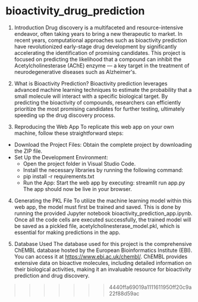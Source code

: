 
# bioactivity_drug_prediction
1. Introduction
Drug discovery is a multifaceted and resource-intensive endeavor, often taking years to bring a new therapeutic to market. In recent years, computational approaches such as bioactivity prediction have revolutionized early-stage drug development by significantly accelerating the identification of promising candidates. This project is focused on predicting the likelihood that a compound can inhibit the Acetylcholinesterase (AChE) enzyme — a key target in the treatment of neurodegenerative diseases such as Alzheimer's.

2. What is Bioactivity Prediction?
Bioactivity prediction leverages advanced machine learning techniques to estimate the probability that a small molecule will interact with a specific biological target. By predicting the bioactivity of compounds, researchers can efficiently prioritize the most promising candidates for further testing, ultimately speeding up the drug discovery process.

3. Reproducing the Web App
To replicate this web app on your own machine, follow these straightforward steps:

  - Download the Project Files: Obtain the complete project by downloading the ZIP file.
  - Set Up the Development Environment:
    - Open the project folder in Visual Studio Code.
    - Install the necessary libraries by running the following command:
    - pip install -r requirements.txt
    - Run the App: Start the web app by executing: streamlit run app.py
  The app should now be live in your browser.

4. Generating the PKL File
To utilize the machine learning model within this web app, the model must first be trained and saved. This is done by running the provided Jupyter notebook bioactivity_prediction_app.ipynb. Once all the code cells are executed successfully, the trained model will be saved as a pickled file, acetylcholinesterase_model.pkl, which is essential for making predictions in the app.

5. Database Used
The database used for this project is the comprehensive ChEMBL database hosted by the European Bioinformatics Institute (EBI). You can access it at https://www.ebi.ac.uk/chembl/. ChEMBL provides extensive data on bioactive molecules, including detailed information on their biological activities, making it an invaluable resource for bioactivity prediction and drug discovery.

>>>>>>> 4440ffa69019a1111611950ff20c9a22f88d59ac

